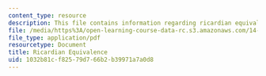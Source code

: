 ```yaml
---
content_type: resource
description: This file contains information regarding ricardian equivalence.
file: /media/https%3A/open-learning-course-data-rc.s3.amazonaws.com/14-05-intermediate-macroeconomics-spring-2013/1032b81cf82579d766b2b39971a7a0d8_MIT14_05S13_LecNot_ricard.pdf
file_type: application/pdf
resourcetype: Document
title: Ricardian Equivalence
uid: 1032b81c-f825-79d7-66b2-b39971a7a0d8
---
```

